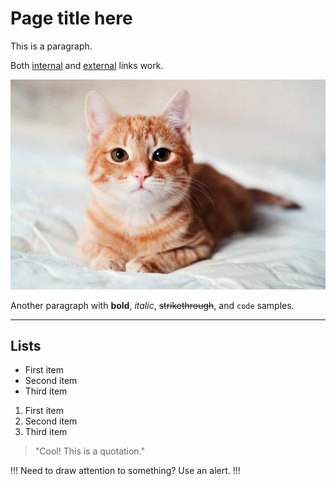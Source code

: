 # Page title here

This is a paragraph.

Both [internal](README.md) and [external](https://example.com) links work.

![Your logo](static/cat.jpg)

Another paragraph with **bold**, _italic_, ~~strikethrough~~, and `code` samples.

---

## Lists

- First item
- Second item
- Third item

1. First item
2. Second item
3. Third item

> "Cool! This is a quotation."

!!!
Need to draw attention to something? Use an alert.
!!!